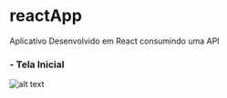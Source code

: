 # reactApp
Aplicativo Desenvolvido em React consumindo uma API

### - Tela Inicial
![alt text](https://github.com/fellipespfc/reactApp/blob/main/telaapp.JPG)
